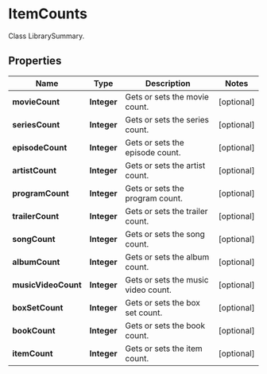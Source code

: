 

# ItemCounts

Class LibrarySummary.

## Properties

| Name | Type | Description | Notes |
|------------ | ------------- | ------------- | -------------|
|**movieCount** | **Integer** | Gets or sets the movie count. |  [optional] |
|**seriesCount** | **Integer** | Gets or sets the series count. |  [optional] |
|**episodeCount** | **Integer** | Gets or sets the episode count. |  [optional] |
|**artistCount** | **Integer** | Gets or sets the artist count. |  [optional] |
|**programCount** | **Integer** | Gets or sets the program count. |  [optional] |
|**trailerCount** | **Integer** | Gets or sets the trailer count. |  [optional] |
|**songCount** | **Integer** | Gets or sets the song count. |  [optional] |
|**albumCount** | **Integer** | Gets or sets the album count. |  [optional] |
|**musicVideoCount** | **Integer** | Gets or sets the music video count. |  [optional] |
|**boxSetCount** | **Integer** | Gets or sets the box set count. |  [optional] |
|**bookCount** | **Integer** | Gets or sets the book count. |  [optional] |
|**itemCount** | **Integer** | Gets or sets the item count. |  [optional] |



